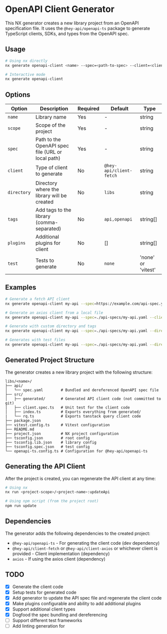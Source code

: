 # OpenAPI Client Generator

This NX generator creates a new library project from an OpenAPI specification file. It uses the `@hey-api/openapi-ts` package to generate TypeScript clients, SDKs, and types from the OpenAPI spec.

## Usage

```bash
# Using nx directly
nx generate openapi-client <name> --spec=<path-to-spec> --client=<client-type> --scope=<project-scope>

# Interactive mode
nx generate openapi-client
```

## Options

| Option      | Description                                       | Required | Default                 | Type               |
| ----------- | ------------------------------------------------- | -------- | ----------------------- | ------------------ |
| `name`      | Library name                                      | Yes      | -                       | string             |
| `scope`     | Scope of the project                              | Yes      | -                       | string             |
| `spec`      | Path to the OpenAPI spec file (URL or local path) | Yes      | -                       | string             |
| `client`    | Type of client to generate                        | No       | `@hey-api/client-fetch` | string             |
| `directory` | Directory where the library will be created       | No       | `libs`                  | string             |
| `tags`      | Add tags to the library (comma-separated)         | No       | `api,openapi`           | string[]           |
| `plugins`   | Additional plugins for client                     | No       | []                      | string[]           |
| `test`      | Tests to generate                                 | No       | `none`                  | 'none' or 'vitest' |

## Examples

```bash
# Generate a fetch API client
nx generate openapi-client my-api --spec=https://example.com/api-spec.yaml --client=@hey-api/client-fetch

# Generate an axios client from a local file
nx generate openapi-client my-api --spec=./api-specs/my-api.yaml --client=@hey-api/client-axios

# Generate with custom directory and tags
nx generate openapi-client my-api --spec=./api-specs/my-api.yaml --directory=libs/api --tags=api,openapi,my-service

# Generates with test files
nx generate openapi-client my-api --spec=./api-specs/my-api.yaml --directory=libs/api --test=vitest
```

## Generated Project Structure

The generator creates a new library project with the following structure:

```
libs/<name>/
├── api/
│   └── spec.yaml        # Bundled and dereferenced OpenAPI spec file
├── src/
│   ├── generated/       # Generated API client code (not committed to git)
|   ├── client.spec.ts   # Unit test for the client code
│   ├── index.ts         # Exports everything from generated/
|   └── rq.ts            # Exports tanstack query client code
├── package.json
├── vitest.config.ts     # Vitest configuration
├── README.md
├── project.json         # NX project configuration
├── tsconfig.json        # root config
├── tsconfig.lib.json    # library config
├── tsconfig.spec.json   # test config
└── openapi-ts.config.ts # Configuration for @hey-api/openapi-ts
```

## Generating the API Client

After the project is created, you can regenerate the API client at any time:

```bash
# Using nx
nx run <project-scope>/<project-name>:updateApi

# Using npm script (from the project root)
npm run update
```

## Dependencies

The generator adds the following dependencies to the created project:

- `@hey-api/openapi-ts` - For generating the client code (dev dependency)
- `@hey-api/client-fetch` or `@hey-api/client-axios` or whichever client is provided - Client implementation (dependency)
- `axios` - If using the axios client (dependency)

## TODO

- [x] Generate the client code
- [x] Setup tests for generated code
- [x] Add generator to update the API spec file and regenerate the client code
- [x] Make plugins configurable and ability to add additional plugins
- [x] Support additional client types
- [x] Dogfood the spec bundling and dereferencing
- [ ] Support different test frameworks
- [ ] Add linting generation for
